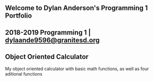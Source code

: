 ## Welcome to Dylan Anderson's Programming 1 Portfolio
## 2018-2019 Programming 1 | dylaande9596@granitesd.org

## Object Oriented Calculator
My object oriented calculator with basic math functions, as well as four aditional functions



